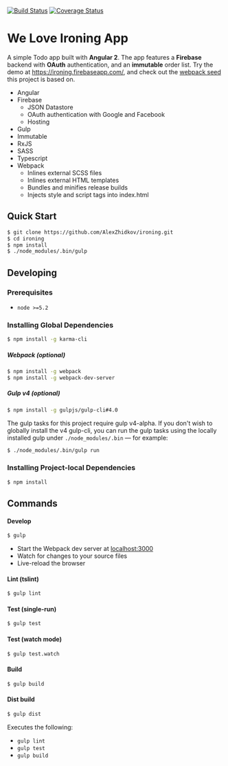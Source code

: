 [![Build Status](https://travis-ci.org/AlexZhidkov/Ironing.svg?branch=master)](https://travis-ci.org/AlexZhidkov/Ironing)
[![Coverage Status](https://coveralls.io/repos/github/AlexZhidkov/Ironing/badge.svg?branch=master)](https://coveralls.io/github/AlexZhidkov/Ironing?branch=master)

# We Love Ironing App
A simple Todo app built with **Angular 2**. The app features a **Firebase** backend with **OAuth** authentication, and an **immutable** order list. Try the demo at <a href="https://ironing.firebaseapp.com/" target="_blank">https://ironing.firebaseapp.com/</a>, and check out the <a href="https://github.com/r-park/angular2-webpack-seed" target="_blank">webpack seed</a> this project is based on.

- Angular
- Firebase
  - JSON Datastore
  - OAuth authentication with Google and Facebook
  - Hosting
- Gulp
- Immutable
- RxJS
- SASS
- Typescript
- Webpack
  - Inlines external SCSS files
  - Inlines external HTML templates
  - Bundles and minifies release builds
  - Injects style and script tags into index.html


## Quick Start
```bash
$ git clone https://github.com/AlexZhidkov/ironing.git
$ cd ironing
$ npm install
$ ./node_modules/.bin/gulp
```


## Developing
### Prerequisites
- `node >=5.2`

### Installing Global Dependencies
```bash
$ npm install -g karma-cli
```

##### Webpack (optional)
```bash
$ npm install -g webpack
$ npm install -g webpack-dev-server
```

##### Gulp v4 (optional)
```bash
$ npm install -g gulpjs/gulp-cli#4.0
```
The gulp tasks for this project require gulp v4-alpha. If you don't wish to globally install the v4 gulp-cli, you can run the gulp tasks using the locally installed gulp under `./node_modules/.bin` — for example:
```bash
$ ./node_modules/.bin/gulp run
```


### Installing Project-local Dependencies
```bash
$ npm install
```


## Commands
#### Develop
```bash
$ gulp
```
- Start the Webpack dev server at <a href="http://localhost:3000" target="_blank">localhost:3000</a>
- Watch for changes to your source files
- Live-reload the browser

#### Lint (tslint)
```bash
$ gulp lint
```

#### Test (single-run)
```bash
$ gulp test
```

#### Test (watch mode)
```bash
$ gulp test.watch
```

#### Build
```bash
$ gulp build
```

#### Dist build
```bash
$ gulp dist
```
Executes the following:
- `gulp lint`
- `gulp test`
- `gulp build`
